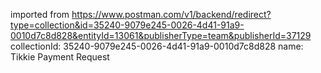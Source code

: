 imported from https://www.postman.com/v1/backend/redirect?type=collection&id=35240-9079e245-0026-4d41-91a9-0010d7c8d828&entityId=13061&publisherType=team&publisherId=37129
collectionId: 35240-9079e245-0026-4d41-91a9-0010d7c8d828
name: Tikkie Payment Request